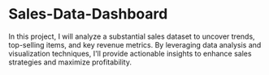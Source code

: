 # Sales-Data-Dashboard
 In this project, I will analyze a substantial sales dataset to uncover trends, top-selling items, and key revenue metrics. By leveraging data analysis and visualization techniques, I'll provide actionable insights to enhance sales strategies and maximize profitability.

